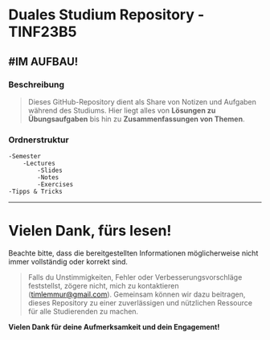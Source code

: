 # Duales Studium Repository - TINF23B5
#IM AUFBAU!
---
### Beschreibung
> Dieses GitHub-Repository dient als Share von Notizen und Aufgaben während des Studiums.
Hier liegt alles von **Lösungen zu Übungsaufgaben** bis hin zu **Zusammenfassungen von Themen**.



### Ordnerstruktur
```
-Semester
    -Lectures
        -Slides 
        -Notes
        -Exercises
-Tipps & Tricks
```


---
# Vielen Dank, fürs lesen!
Beachte bitte, dass die bereitgestellten Informationen möglicherweise nicht immer vollständig oder korrekt sind.
>Falls du Unstimmigkeiten, Fehler oder Verbesserungsvorschläge feststellst, zögere nicht, mich zu kontaktieren (timlemmur@gmail.com).
Gemeinsam können wir dazu beitragen, dieses Repository zu einer zuverlässigen und nützlichen Ressource für alle Studierenden zu machen.

**Vielen Dank für deine Aufmerksamkeit und dein Engagement!**

